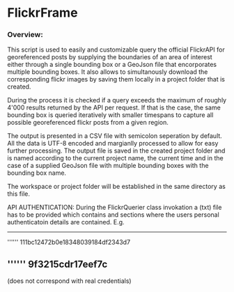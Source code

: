 # FlickrFrame

### Overview:
This script is used to easily and customizable query the official FlickrAPI for georeferenced posts
by supplying the boundaries of an area of interest either through a single bounding box or a GeoJson
file that encorporates multiple bounding boxes. It also allows to simultanously download the corresponding
flickr images by saving them locally in a project folder that is created.

During the process it is checked if a query exceeds the maximum of roughly 4'000 results returned by the API per request.
If that is the case, the same bounding box is queried iteratively with smaller timespans to capture all possible
georeferenced flickr posts from a given region.

The output is presented in a CSV file with semicolon seperation by default. All the data is UTF-8 encoded and margianlly processed to
allow for easy further processing.
The output file is saved in the created project folder and is named according to the current project name, the current time and in the case of a supplied GeoJson file with multiple bounding boxes with the bounding box name.

The workspace or project folder will be established in the same directory as this file.

API AUTHENTICATION:
During the FlickrQuerier class invokation a (txt) file has to be provided which contains <KEY> and <SECRET> sections
where the users personal authenticatoin details are contained. E.g. 

---
'''<KEY>'''
111bc12472b0e18348039184df2343d7

'''<SECRET>'''
9f3215cdr17eef7c
---
(does not correspond with real credentials)
